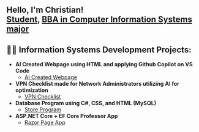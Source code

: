 ## Hello, I'm Christian! <br/><a href="https://github.com/CTenorio19">Student</a>, <a href="https://www.linkedin.com/in/CTenorio19/">BBA in Computer Information Systems major</a></h1>

<h2>👨‍💻 Information Systems Development Projects:</h2>

- <b>AI Created Webpage using HTML and applying Github Copilot on VS Code</b>
  - [AI Created Webpage](https://github.com/CTenorio19/AI-Created-Webpage)
- <b>VPN Checklist made for Network Administrators utilizing AI for optimization</b>
  - [VPN Checklist](https://github.com/CTenorio19/vpn-checklist)
- <b>Database Program using C#, CSS, and HTML (MySQL)</b>
  - [Store Program](https://github.com/CTenorio19/Final-Project)
- <b>ASP.NET Core + EF Core Professor App</b>
  - [Razor Page App](https://github.com/wtamucis/lab-11-CTenorio19) 


